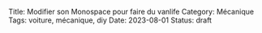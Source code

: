 Title: Modifier son Monospace pour faire du vanlife
Category: Mécanique
Tags: voiture, mécanique, diy
Date: 2023-08-01
Status: draft
